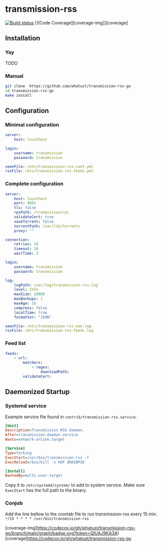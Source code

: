 transmission-rss
================

[![Build status][build-img]][build]
[![Code Coverage][coverage-img]][coverage] 

Installation
------------

### Yay
TODO

### Manual
```sh
git clone  https://github.com/whatust/transmission-rss-go
cd transmission-rss-go
make install
```

Configuration
-------------

### Minimal configuration
```yaml
server:
    host: localhost

login:
    username: transmission
    password: transmission

seenFile: /etc/transmission-rss-conf.yml
rssFile: /etc/transmission-rss-feeds.yml
```

### Complete configuration
```yaml
server:
    host: localhost
    port: 9091
    tls: false
    rpsPath: /tranmission/rpc
    validateCert: true
    saveTorrent: false
    torrentPath: /var/lib/torrents
    proxy: ""

connection:
    retries: 10
    timeout: 10
    waitTime: 3

login:
    username: transmission
    password: transmission

log:
    logPath: /var/log/transmission-rss.log
    level: Info
    maxSize: 10000
    maxBackups: 1
    maxAge: 10
    compress: false
    localTime: true
    formatter: "JSON"

seenFile: /etc/transmission-rss-see.log
rssFile: /etc/transmission-rss-feeds.log
```

### Feed list
```yaml
feeds:
    - url:
        matchers:
            - regex:
                downloadPath:
        validateCert:
```

Daemonized Startup
------------------

### Systemd service

Example service file found in `contrib/transmission-rss.service`.
```ini
[Unit]
Description=Transmission RSS daemon.
After=transmission-daemon.service
Wants=network-online.target

[Service]
Type=forking
ExecStart=/usr/bin/transmission-rss -f
ExecReload=/bin/kill -s HUP $MAINPID

[Install]
WantedBy=multi-user.target
```

Copy it to `/etc/systemd/system/` to add to system service.
Make sure `ExecStart` has the full path to the binary.

### Conjob

Add the line bellow to the crontab file to run transmission-rss every 15 min.
`*/15 * * * * /usr/bin/transmission-rss`

[build-img]: https://www.travis-ci.com/whatust/transmission-rss-go.svg?branch=main
[build]: https://www.travis-ci.com/whatust/transmission-rss-go
[coverage-img]https://codecov.io/gh/whatust/transmission-rss-go/branch/main/graph/badge.svg?token=QIUAJ9KA3A)
[coverage]https://codecov.io/gh/whatust/transmission-rss-go
